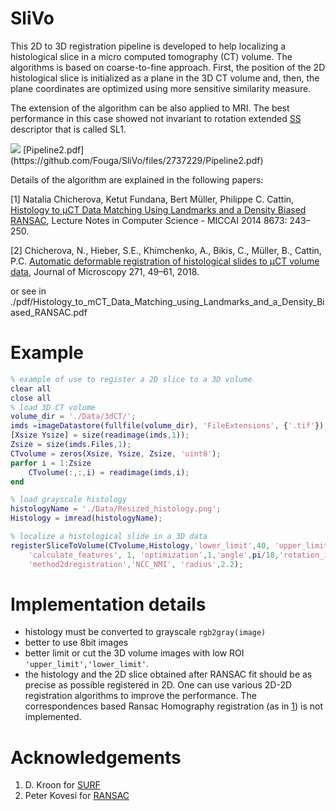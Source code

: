 # SliVo

This 2D to 3D registration pipeline is developed to help localizing a histological slice in a micro computed tomography (CT) volume. The algorithms is based on coarse-to-fine approach. First, the position of the 2D histological slice is initialized as a plane in the 3D CT volume and, then, the plane coordinates are optimized using more sensitive similarity measure. 

The extension of the algorithm can be also applied to MRI. The best performance in this case showed not invariant to rotation extended [SS](https://ieeexplore.ieee.org/abstract/document/4270223) descriptor that is called SL1. 

<img src="https://github.com/Fouga/SliVo/files/2737229/Pipeline2.pdf" />
[Pipeline2.pdf](https://github.com/Fouga/SliVo/files/2737229/Pipeline2.pdf)


Details of the algorithm are explained in the following papers:

[1] Natalia Chicherova, Ketut Fundana, Bert Müller, Philippe C. Cattin,
[Histology to μCT Data Matching Using Landmarks and a Density Biased RANSAC](https://link.springer.com/chapter/10.1007/978-3-319-10404-1_31), Lecture Notes in Computer Science - MICCAI 2014 8673: 243–250.

[2] Chicherova, N., Hieber, S.E., Khimchenko, A., Bikis, C., Müller, B., Cattin, P.C.
[Automatic deformable registration of histological slides to μCT volume data](https://onlinelibrary.wiley.com/doi/full/10.1111/jmi.12692), Journal of Microscopy 271, 49–61, 2018.

or see in ./pdf/Histology_to_mCT_Data_Matching_using_Landmarks_and_a_Density_Biased_RANSAC.pdf

# Example
```Matlab
% example of use to register a 2D slice to a 3D volume
clear all
close all
% load 3D CT volume 
volume_dir = './Data/3dCT/';
imds =imageDatastore(fullfile(volume_dir), 'FileExtensions', {'.tif'});
[Xsize Ysize] = size(readimage(imds,1));
Zsize = size(imds.Files,1);
CTvolume = zeros(Xsize, Ysize, Zsize, 'uint8');
parfor i = 1:Zsize
    CTvolume(:,:,i) = readimage(imds,i);
end

% load grayscale histology
histologyName = './Data/Resized_histology.png';
Histology = imread(histologyName);

% localize a histological slide in a 3D data
registerSliceToVolume(CTvolume,Histology,'lower_limit',40, 'upper_limit', 400,...
    'calculate_features', 1, 'optimization',1,'angle',pi/18,'rotation_invariance',1,...
    'method2dregistration','NCC_NMI', 'radius',2.2);
```

# Implementation details
- histology must be converted to grayscale ``rgb2gray(image)``
- better to use 8bit images
- better limit or cut the 3D volume images with low ROI ``'upper_limit','lower_limit'``.  
- the histology and the 2D slice obtained after RANSAC fit should be as precise as possible registered in 2D. One can use various 2D-2D registration algorithms to improve the performance. The correspondences based Ransac Homography registration (as in [1]((https://link.springer.com/chapter/10.1007/978-3-319-10404-1_31))) is not implemented. 


# Acknowledgements
1. D. Kroon for [SURF](http://ch.mathworks.com/matlabcentral/fileexchange/28300-opensurf--including-image-warp-)
2. Peter Kovesi for [RANSAC](http://www.peterkovesi.com/matlabfns/)
